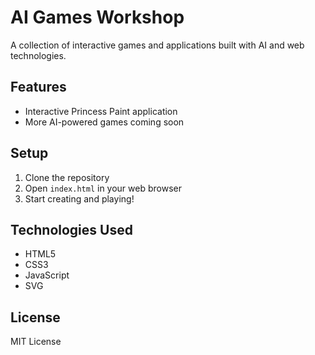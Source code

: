 # AI Games Workshop

A collection of interactive games and applications built with AI and web technologies.

## Features

- Interactive Princess Paint application
- More AI-powered games coming soon

## Setup

1. Clone the repository
2. Open `index.html` in your web browser
3. Start creating and playing!

## Technologies Used

- HTML5
- CSS3
- JavaScript
- SVG

## License

MIT License
